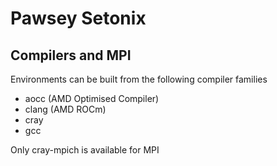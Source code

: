 # Pawsey Setonix

## Compilers and MPI

Environments can be built from the following compiler families

 * aocc (AMD Optimised Compiler)
 * clang (AMD ROCm)
 * cray
 * gcc

Only cray-mpich is available for MPI
